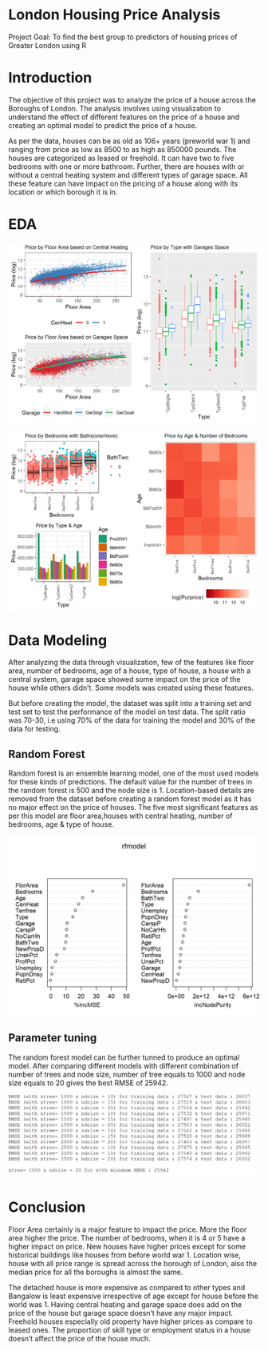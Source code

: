 # London Housing Price Analysis 
Project Goal: To find the best group to predictors of housing prices of Greater London using R 

# Introduction
The objective of this project was to analyze the price of a house across the Boroughs of London. The analysis involves using visualization to understand the effect of different features on the price of a house and creating an optimal model to predict the price of a house. 

As per the data, houses can be as old as 106+ years (preworld war 1) and ranging from price as low as 8500 to as high as 850000 pounds. The houses are categorized as leased or freehold. It can have two to five bedrooms with one or more bathroom. Further, there are houses with or without a central heating system and different types of garage space. All these feature can have impact on the pricing of a house along with its location or which borough it is in. 

# EDA
![image1](https://github.com/rchadha96/housing-data-london/blob/master/images/EDA%20(1).png)

![](https://github.com/rchadha96/housing-data-london/blob/master/images/EDA%20(2).png)

# Data Modeling
After analyzing the data through visualization, few of the features like floor area, number of bedrooms, age of a house, type of house, a house with a central system, garage space showed some impact on the price of the house while others didn’t. Some models was created using these features.

But before creating the model, the dataset was split into a training set and test set to test the performance of the model on test data. The split ratio was 70-30, i.e using 70% of the data for training the model and 30% of the data for testing.

## Random Forest
Random forest is an ensemble learning model, one of the most used models for these kinds of predictions.
The default value for the number of trees in the random forest is 500 and the node size is 1. Location-based details are removed from the dataset before creating a random forest model as it has no major effect on the price of houses. The five most significant features as per this model are floor area,houses with central heating, number of bedrooms, age & type of house.

![](https://github.com/rchadha96/housing-data-london/blob/master/images/EDA%20(4).png)

## Parameter tuning
The random forest model can be further tunned to produce an optimal model. After comparing different models with different combination of number of trees and node size, number of tree equals to 1000 and node size equals to 20 gives the best RMSE of 25942.

![](https://github.com/rchadha96/housing-data-london/blob/master/images/EDA%20(5).png)

# Conclusion
Floor Area certainly is a major feature to impact the price. More the floor area higher the price. The number of bedrooms, when it is 4 or 5 have a higher impact on price. New houses have higher prices except for some historical buildings like houses from before world war 1. Location wise, house with all price range is spread across the borough of London, also the median price for all the boroughs is almost the same. 

The detached house is more expensive as compared to other types and Bangalow is least expensive irrespective of age except for house before the world was 1. Having central heating and garage space does add on the price of the house but garage space doesn’t have any major impact. Freehold houses especially old property have higher prices as compare to leased ones. The proportion of skill type or employment status in a house doesn’t affect the price of the house much.

